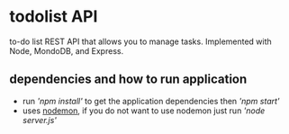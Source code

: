 # todolist API
to-do list REST API that allows you to manage tasks. Implemented with Node, MondoDB, and Express. 

## dependencies and how to run application
* run *'npm install'* to get the application dependencies then *'npm start'*
* uses [nodemon](https://www.npmjs.com/package/nodemon), if you do not want to use nodemon just run *'node server.js'* 
